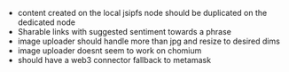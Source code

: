 - content created on the local jsipfs node should be duplicated on the dedicated node
- Sharable links with suggested sentiment towards a phrase
- image uploader should handle more than jpg and resize to desired dims
- image uploader doesnt seem to work on chomium
- should have a web3 connector fallback to metamask
